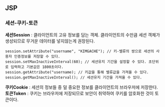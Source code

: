 ## JSP
### 세션-쿠키-토큰
**세션Session** : 클라이언트의 고유 정보를 담는 객체. 클라이언트의 수만큼 세션 객체가 생성되므로 무거운 데이터를 넣지않는게 권장된다.
```
session.setAttribute("username", "KIMGACHE"); // 키-밸류의 쌍으로 세션의 사용자 인증정보를 저장할 수 있다.
session.setMaxInactiveInterval(60); // 세션유지 기간을 설정할 수 있다. 초단위로 입력하고 기본값은 1800초이다.
session.getAttribute("username); // 키값을 통해 밸류값을 가져올 수 있다.
session.getMaxInactiveInterval(); // 세션유지 기간을 가져올 수 있다.
```
**쿠키Cookie** : 세션의 정보들 중 덜 중요한 정보를 클라이언트의 브라우저에 저장한다.
**토큰Token** : 쿠키는 브라우저에 저장되므로 보안이 취약하여 쿠키를 암호화한 것이 토큰이다.
